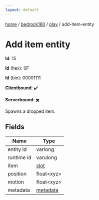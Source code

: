 ```yaml
---
layout: default
---
```


[home](/)  /  [bedrock160](/protocol/bedrock160)  /  [play](/protocol/bedrock160/play)  /  add-item-entity

# Add item entity

**Id**: 15

**Id** (hex): 0F

**Id** (bin): 00001111

**Clientbound**: ✔️

**Serverbound**: ✖️

Spawns a dropped item.

## Fields

Name | Type
---|---
entity id | varlong
runtime id | varulong
item | [slot](/protocol/bedrock160/types/slot)
position | float&lt;xyz&gt;
motion | float&lt;xyz&gt;
metadata | [metadata](/protocol/bedrock160/metadata)

